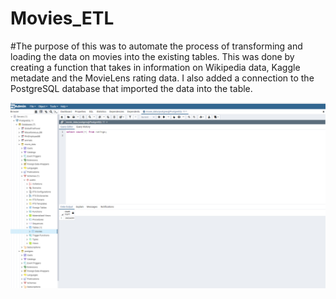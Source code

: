 # Movies_ETL

#The purpose of this was to automate the process of transforming and loading the data on movies into the existing tables.  This was done by creating a function that takes in information on Wikipedia data, Kaggle metadate and the MovieLens rating data.  I also added a connection to the PostgreSQL database that imported the data into the table.

![](/Resources/ratings_query.png)
